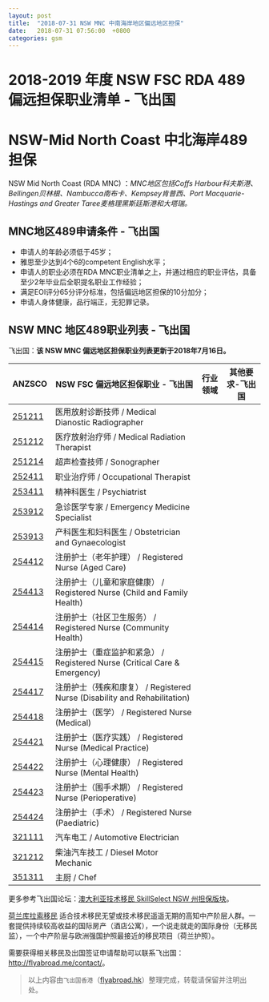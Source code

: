 ```yaml
---
layout: post
title:  "2018-07-31 NSW MNC 中南海岸地区偏远地区担保"
date:   2018-07-31 07:56:00  +0800
categories: gsm
---
```

  
# 2018-2019 年度 NSW FSC RDA 489 偏远担保职业清单 - 飞出国
  
# NSW-Mid North Coast 中北海岸489担保

NSW Mid North Coast (RDA MNC) ：*MNC地区包括Coffs Harbour科夫斯港、Bellingen贝林根、Nambucca南布卡、Kempsey肯普西、Port Macquarie-Hastings and Greater Taree麦格理黑斯廷斯港和大塔瑞。*

## MNC地区489申请条件 - 飞出国

* 申请人的年龄必须低于45岁；
* 雅思至少达到4个6的competent English水平；
* 申请人的职业必须在RDA MNC职业清单之上，并通过相应的职业评估，具备至少2年毕业后全职提名职业工作经验；
* 满足EOI评分65分评分标准，包括偏远地区担保的10分加分；
* 申请人身体健康，品行端正，无犯罪记录。

## NSW MNC 地区489职业列表 - 飞出国

飞出国：**该 NSW MNC 偏远地区担保职业列表更新于2018年7月16日。**
  
ANZSCO | NSW FSC 偏远地区担保职业 - 飞出国 | 行业领域 | 其他要求-飞出国
----- | --------------------------- | ------- | --------------
[251211] | 医用放射诊断技师 / Medical Dianostic Radiographer 
[251212] | 医疗放射治疗师 / Medical Radiation Therapist 
[251214] | 超声检查技师 / Sonographer 
[252411] | 职业治疗师 / Occupational Therapist 
[253411] | 精神科医生 / Psychiatrist 
[253912] | 急诊医学专家 / Emergency Medicine Specialist 
[253913] | 产科医生和妇科医生 / Obstetrician and Gynaecologist 
[254412] | 注册护士（老年护理） / Registered Nurse (Aged Care) 
[254413] | 注册护士（儿童和家庭健康） / Registered Nurse (Child and Family Health) 
[254414] | 注册护士（社区卫生服务） / Registered Nurse (Community Health) 
[254415] | 注册护士（重症监护和紧急） / Registered Nurse (Critical Care & Emergency) 
[254417] | 注册护士（残疾和康复） / Registered Nurse (Disability and Rehabilitation) 
[254418] | 注册护士（医学） / Registered Nurse (Medical) 
[254421] | 注册护士（医疗实践） / Registered Nurse (Medical Practice) 
[254422] | 注册护士（心理健康） / Registered Nurse (Mental Health) 
[254423] | 注册护士（围手术期） / Registered Nurse (Perioperative) 
[254424] | 注册护士（手术） / Registered Nurse (Paediatric) 
[321111] | 汽车电工 / Automotive Electrician 
[321212] | 柴油汽车技工 / Diesel Motor Mechanic 
[351311] | 主厨 / Chef 

更多参考飞出国论坛：[澳大利亚技术移民 SkillSelect NSW 州担保版块](http://bbs.fcgvisa.com/c/skillselect/nsw)。  

[荷兰库拉索移民](http://www.flyabroad.hk/curacao) 适合技术移民无望或技术移民遥遥无期的高知中产阶层人群。一套提供持续较高收益的国际房产（酒店公寓），一个说走就走的国际身份（无移民监），一个中产阶层与欧洲强国护照最接近的移民项目（荷兰护照）。

需要获得相关移民及出国签证申请帮助可以联系飞出国： <a href="http://flyabroad.me/contact" target="_blank">http://flyabroad.me/contact/</a>。

> 以上内容由`飞出国香港`（<a href="http://flyabroad.hk/" target="_blank">flyabroad.hk</a>）整理完成，转载请保留并注明出处。

[251211]: http://bbs.fcgvisa.com/t/flyabroad/1469?target=blank
[251212]: http://bbs.fcgvisa.com/t/flyabroad/1468?target=blank
[251214]: http://bbs.fcgvisa.com/t/flyabroad/1466?target=blank
[252411]: http://bbs.fcgvisa.com/t/flyabroad/1445?target=blank
[253411]: http://bbs.fcgvisa.com/t/flyabroad/1418?target=blank
[253912]: http://bbs.fcgvisa.com/t/flyabroad/1397?target=blank
[253913]: http://bbs.fcgvisa.com/t/flyabroad/1395?target=blank
[254412]: http://bbs.fcgvisa.com/t/flyabroad/1360?target=blank
[254413]: http://bbs.fcgvisa.com/t/flyabroad/1357?target=blank
[254414]: http://bbs.fcgvisa.com/t/flyabroad/1354?target=blank
[254415]: http://bbs.fcgvisa.com/t/flyabroad/1308?target=blank
[254417]: http://bbs.fcgvisa.com/t/flyabroad/1306?target=blank
[254418]: http://bbs.fcgvisa.com/t/flyabroad/1304?target=blank
[254421]: http://bbs.fcgvisa.com/t/flyabroad/1302?target=blank
[254422]: http://bbs.fcgvisa.com/t/flyabroad/1300?target=blank
[254423]: http://bbs.fcgvisa.com/t/flyabroad/1299?target=blank
[254424]: http://bbs.fcgvisa.com/t/flyabroad/1298?target=blank
[321111]: http://bbs.fcgvisa.com/t/flyabroad/1200?target=blank
[321212]: http://bbs.fcgvisa.com/t/flyabroad/1202?target=blank
[351311]: http://bbs.fcgvisa.com/t/flyabroad/1325?target=blank